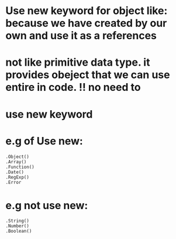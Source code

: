 # Use new keyword for object like: because we have created by our own and use it as a references 
# not like primitive data type. it provides obeject that we can use entire in code.  !! no need to 
# use new keyword 

# e.g of Use new:

```
.Object()
.Array()
.Function()
.Date()
.RegExp()
.Error

```
# e.g not use new:
```
.String()
.Number()
.Boolean()

```